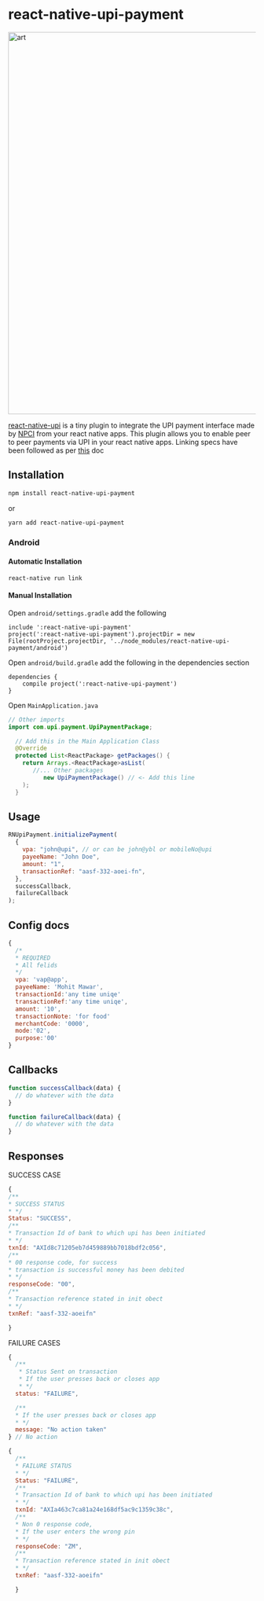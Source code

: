 # react-native-upi-payment

<img width="778" alt="art" src="https://user-images.githubusercontent.com/13037986/46161228-a1369700-c2a2-11e8-9b9d-d0c40a3e0f38.png">

[react-native-upi](https://www.npmjs.com/package/react-native-upi-payment) is a tiny plugin to integrate the UPI payment interface made by [NPCI](https://www.bhimupi.org.in/) from your react native apps. This plugin allows you to enable peer to peer payments via UPI in your react native apps. Linking specs have been followed as per [this](https://www.npci.org.in/sites/all/themes/npcl/images/PDF/UPI_Linking_Specs_ver_1.5.1.pdf) doc

## Installation

```bash
npm install react-native-upi-payment
```

or

```bash
yarn add react-native-upi-payment
```

### Android

#### Automatic Installation

```
react-native run link
```

#### Manual Installation

Open `android/settings.gradle` add the following

```
include ':react-native-upi-payment'
project(':react-native-upi-payment').projectDir = new File(rootProject.projectDir, '../node_modules/react-native-upi-payment/android')

```

Open `android/build.gradle` add the following in the dependencies section

```
dependencies {
    compile project(':react-native-upi-payment')
}
```

Open `MainApplication.java`

```java
// Other imports
import com.upi.payment.UpiPaymentPackage;

  // Add this in the Main Application Class
  @Override
  protected List<ReactPackage> getPackages() {
    return Arrays.<ReactPackage>asList(
       //... Other packages
          new UpiPaymentPackage() // <- Add this line
    );
  }
```

## Usage

```javascript
RNUpiPayment.initializePayment(
  {
    vpa: "john@upi", // or can be john@ybl or mobileNo@upi
    payeeName: "John Doe",
    amount: "1",
    transactionRef: "aasf-332-aoei-fn",
  },
  successCallback,
  failureCallback
);
```

## Config docs

```javascript
{
  /*
  * REQUIRED
  * All felids
  */
  vpa: 'vap@app',
  payeeName: 'Mohit Mawar',
  transactionId:'any time uniqe'
  transactionRef:'any time uniqe',
  amount: '10',
  transactionNote: 'for food'
  merchantCode: '0000',
  mode:'02',
  purpose:'00'
}
```

## Callbacks

```javascript
function successCallback(data) {
  // do whatever with the data
}

function failureCallback(data) {
  // do whatever with the data
}
```

## Responses

SUCCESS CASE

```javascript
{
/**
* SUCCESS STATUS
* */
Status: "SUCCESS",
/**
* Transaction Id of bank to which upi has been initiated
* */
txnId: "AXId8c71205eb7d459889bb7018bdf2c056",
/**
* 00 response code, for success
* transaction is successful money has been debited
* */
responseCode: "00",
/**
* Transaction reference stated in init obect
* */
txnRef: "aasf-332-aoeifn"

}
```

FAILURE CASES

```javascript
{
  /**
   * Status Sent on transaction
   * If the user presses back or closes app
   * */
  status: "FAILURE",

  /**
  * If the user presses back or closes app
  * */
  message: "No action taken"
} // No action
```

```javascript
{
  /**
  * FAILURE STATUS
  * */
  Status: "FAILURE",
  /**
  * Transaction Id of bank to which upi has been initiated
  * */
  txnId: "AXIa463c7ca81a24e168df5ac9c1359c38c",
  /**
  * Non 0 response code,
  * If the user enters the wrong pin
  * */
  responseCode: "ZM",
  /**
  * Transaction reference stated in init obect
  * */
  txnRef: "aasf-332-aoeifn"

  }
```

